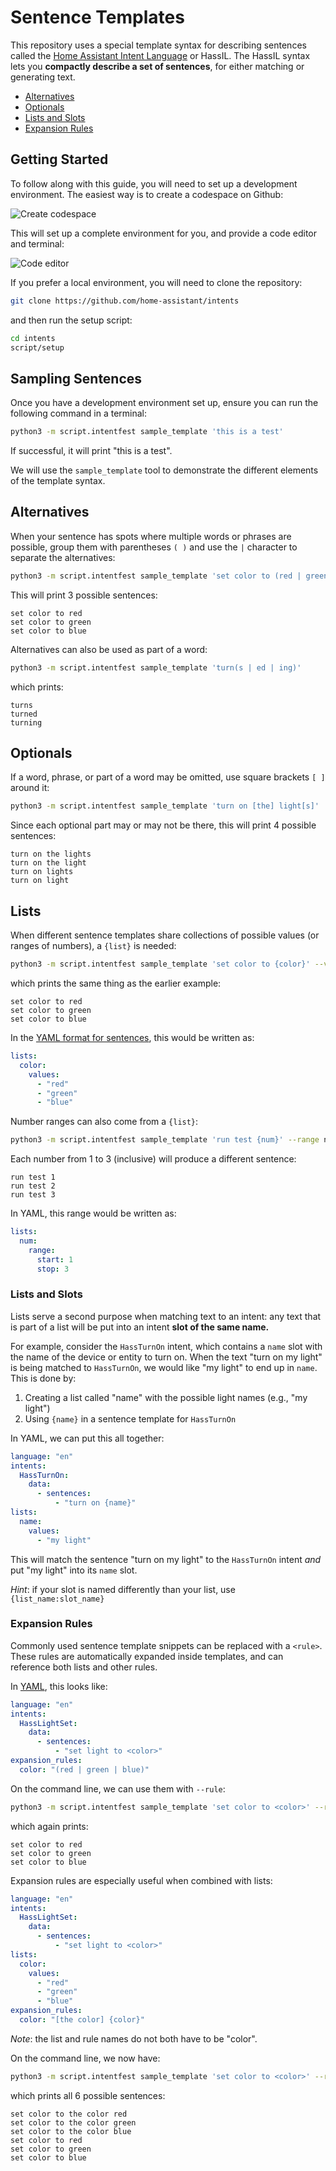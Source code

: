 # Sentence Templates

This repository uses a special template syntax for describing sentences called the [Home Assistant Intent Language](https://github.com/home-assistant/hassil) or HassIL.
The HassIL syntax lets you **compactly describe a set of sentences**, for either matching or generating text.

* [Alternatives](#alternatives)
* [Optionals](#optionals)
* [Lists and Slots](#lists-and-slots)
* [Expansion Rules](#expansion-rules)


## Getting Started

To follow along with this guide, you will need to set up a development environment. The easiest way is to create a codespace on Github:

![Create codespace](codespace/create_codespace.jpg)

This will set up a complete environment for you, and provide a code editor and terminal:

![Code editor](codespace/editor.jpg)

If you prefer a local environment, you will need to clone the repository:

```sh
git clone https://github.com/home-assistant/intents
```

and then run the setup script:

```sh
cd intents
script/setup
```


## Sampling Sentences

Once you have a development environment set up, ensure you can run the following command in a terminal:

```sh
python3 -m script.intentfest sample_template 'this is a test'
```

If successful, it will print "this is a test".

We will use the `sample_template` tool to demonstrate the different elements of the template syntax.


## Alternatives

When your sentence has spots where multiple words or phrases are possible, group them with parentheses `( )` and use the `|` character to separate the alternatives:


```sh
python3 -m script.intentfest sample_template 'set color to (red | green | blue)'
```

This will print 3 possible sentences:

```
set color to red
set color to green
set color to blue
```

Alternatives can also be used as part of a word:

```sh
python3 -m script.intentfest sample_template 'turn(s | ed | ing)'
```

which prints:

```
turns
turned
turning
```


## Optionals

If a word, phrase, or part of a word may be omitted, use square brackets `[ ]` around it:

```sh
python3 -m script.intentfest sample_template 'turn on [the] light[s]'
```

Since each optional part may or may not be there, this will print 4 possible sentences:

```
turn on the lights
turn on the light
turn on lights
turn on light
```


## Lists

When different sentence templates share collections of possible values (or ranges of numbers), a `{list}` is needed:

```sh
python3 -m script.intentfest sample_template 'set color to {color}' --values color red green blue 
```

which prints the same thing as the earlier example:

```
set color to red
set color to green
set color to blue
```

In the [YAML format for sentences](../sentences/README.md#file-format), this would be written as:

```yaml
lists:
  color:
    values:
      - "red"
      - "green"
      - "blue"
```

Number ranges can also come from a `{list}`:

```sh
python3 -m script.intentfest sample_template 'run test {num}' --range num 1 3
```

Each number from 1 to 3 (inclusive) will produce a different sentence:

```
run test 1
run test 2
run test 3
```

In YAML, this range would be written as:

```yaml
lists:
  num:
    range:
      start: 1
      stop: 3
```

### Lists and Slots

Lists serve a second purpose when matching text to an intent: any text that is part of a list will be put into an intent **slot of the same name.**

For example, consider the `HassTurnOn` intent, which contains a `name` slot with the name of the device or entity to turn on.
When the text "turn on my light" is being matched to `HassTurnOn`, we would like "my light" to end up in `name`. This is done by:

1. Creating a list called "name" with the possible light names (e.g., "my light")
2. Using `{name}` in a sentence template for `HassTurnOn` 

In YAML, we can put this all together:

```yaml
language: "en"
intents:
  HassTurnOn:
    data:
      - sentences:
          - "turn on {name}"
lists:
  name:
    values:
      - "my light"
```

This will match the sentence "turn on my light" to the `HassTurnOn` intent *and* put "my light" into its `name` slot.

*Hint*: if your slot is named differently than your list, use `{list_name:slot_name}`


### Expansion Rules

Commonly used sentence template snippets can be replaced with a `<rule>`. These rules are automatically expanded inside templates, and can reference both lists and other rules.

In [YAML](../sentences/README.md#file-format), this looks like:

```yaml
language: "en"
intents:
  HassLightSet:
    data:
      - sentences:
          - "set light to <color>"
expansion_rules:
  color: "(red | green | blue)"
```

On the command line, we can use them with `--rule`:

```sh
python3 -m script.intentfest sample_template 'set color to <color>' --rule color '(red | green | blue)' 
```

which again prints:

```
set color to red
set color to green
set color to blue
```

Expansion rules are especially useful when combined with lists:

```yaml
language: "en"
intents:
  HassLightSet:
    data:
      - sentences:
          - "set light to <color>"
lists:
  color:
    values:
      - "red"
      - "green"
      - "blue"
expansion_rules:
  color: "[the color] {color}"
```

*Note*: the list and rule names do not both have to be "color".

On the command line, we now have:

```sh
python3 -m script.intentfest sample_template 'set color to <color>' --rule color '[the color] {color}' --values color red green blue 
```

which prints all 6 possible sentences:

```
set color to the color red
set color to the color green
set color to the color blue
set color to red
set color to green
set color to blue
```
